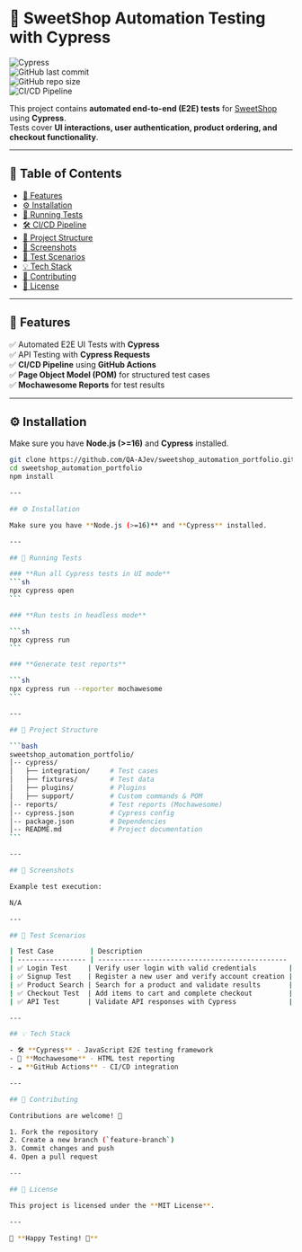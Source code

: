# 🍬 SweetShop Automation Testing with Cypress

![Cypress](https://img.shields.io/badge/Cypress-E2E%20Testing-green?logo=cypress&logoColor=white)  
![GitHub last commit](https://img.shields.io/github/last-commit/QA-AJev/sweetshop_automation_portfolio)  
![GitHub repo size](https://img.shields.io/github/repo-size/QA-AJev/sweetshop_automation_portfolio)  
![CI/CD Pipeline](https://img.shields.io/github/actions/workflow/status/QA-AJev/sweetshop_automation_portfolio/ci.yml?label=CI%20Pipeline)

This project contains **automated end-to-end (E2E) tests** for [SweetShop](https://sweetshop.netlify.app/) using **Cypress**.  
Tests cover **UI interactions, user authentication, product ordering, and checkout functionality**.

---

## 📖 Table of Contents

- [🔹 Features](#-features)
- [⚙️ Installation](#️-installation)
- [🚀 Running Tests](#-running-tests)
- [🛠 CI/CD Pipeline](#-cicd-pipeline)
- [📂 Project Structure](#-project-structure)
- [📸 Screenshots](#-screenshots)
- [📌 Test Scenarios](#-test-scenarios)
- [💡 Tech Stack](#-tech-stack)
- [🤝 Contributing](#-contributing)
- [📜 License](#-license)

---

## 🔹 Features

✅ Automated E2E UI Tests with **Cypress**  
✅ API Testing with **Cypress Requests**  
✅ **CI/CD Pipeline** using **GitHub Actions**  
✅ **Page Object Model (POM)** for structured test cases  
✅ **Mochawesome Reports** for test results

---

## ⚙️ Installation

Make sure you have **Node.js (>=16)** and **Cypress** installed.

````sh
git clone https://github.com/QA-AJev/sweetshop_automation_portfolio.git
cd sweetshop_automation_portfolio
npm install

---

## ⚙️ Installation

Make sure you have **Node.js (>=16)** and **Cypress** installed.

---

## 🚀 Running Tests

### **Run all Cypress tests in UI mode**
```sh
npx cypress open
```

### **Run tests in headless mode**

```sh
npx cypress run
```

### **Generate test reports**

```sh
npx cypress run --reporter mochawesome
```

---

## 📂 Project Structure

```bash
sweetshop_automation_portfolio/
│-- cypress/
│   ├── integration/     # Test cases
│   ├── fixtures/        # Test data
│   ├── plugins/         # Plugins
│   ├── support/         # Custom commands & POM
│-- reports/             # Test reports (Mochawesome)
│-- cypress.json         # Cypress config
│-- package.json         # Dependencies
│-- README.md            # Project documentation
```

---

## 📸 Screenshots

Example test execution:

N/A

---

## 📌 Test Scenarios

| Test Case         | Description                                     |
| ----------------- | ----------------------------------------------- |
| ✅ Login Test     | Verify user login with valid credentials        |
| ✅ Signup Test    | Register a new user and verify account creation |
| ✅ Product Search | Search for a product and validate results       |
| ✅ Checkout Test  | Add items to cart and complete checkout         |
| ✅ API Test       | Validate API responses with Cypress             |

---

## 💡 Tech Stack

- 🛠 **Cypress** - JavaScript E2E testing framework
- 📜 **Mochawesome** - HTML test reporting
- ☁ **GitHub Actions** - CI/CD integration

---

## 🤝 Contributing

Contributions are welcome! 🚀

1. Fork the repository
2. Create a new branch (`feature-branch`)
3. Commit changes and push
4. Open a pull request

---

## 📜 License

This project is licensed under the **MIT License**.

---

🔹 **Happy Testing! 🚀**
